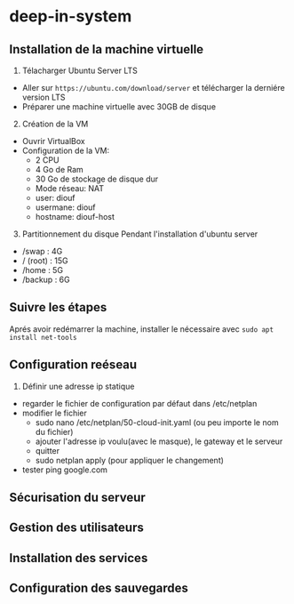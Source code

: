 # deep-in-system

## Installation de la machine virtuelle
1) Télacharger Ubuntu Server LTS
- Aller sur ```https://ubuntu.com/download/server``` et télécharger la derniére version LTS
- Préparer une machine virtuelle avec 30GB de disque

2) Création de la VM
- Ouvrir VirtualBox
- Configuration de la VM:
    - 2 CPU
    - 4 Go de Ram
    - 30 Go de stockage de disque dur
    - Mode réseau: NAT
    - user: diouf
    - usermane: diouf
    - hostname: diouf-host

3) Partitionnement du disque
Pendant l'installation d'ubuntu server
- /swap : 4G      
- / (root) : 15G
- /home : 5G
- /backup : 6G

## Suivre les étapes
Aprés avoir redémarrer la machine, installer le nécessaire avec ```sudo apt install net-tools```

## Configuration reéseau
1) Définir une adresse ip statique
- regarder le fichier de configuration par défaut dans /etc/netplan
- modifier le fichier
    - sudo nano /etc/netplan/50-cloud-init.yaml (ou peu importe le nom du fichier)
    - ajouter l'adresse ip voulu(avec le masque), le gateway et le serveur
    - quitter
    - sudo netplan apply (pour appliquer le changement)
- tester
    ping google.com

## Sécurisation du serveur
## Gestion des utilisateurs
## Installation des services
## Configuration des sauvegardes